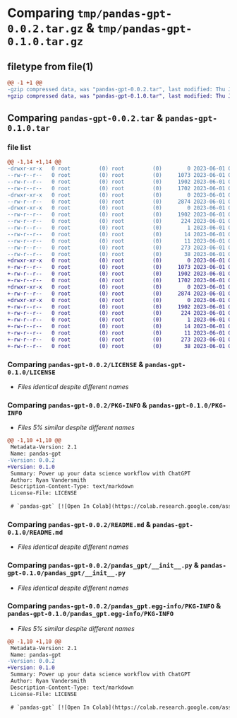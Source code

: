 # Comparing `tmp/pandas-gpt-0.0.2.tar.gz` & `tmp/pandas-gpt-0.1.0.tar.gz`

## filetype from file(1)

```diff
@@ -1 +1 @@
-gzip compressed data, was "pandas-gpt-0.0.2.tar", last modified: Thu Jun  1 03:28:07 2023, max compression
+gzip compressed data, was "pandas-gpt-0.1.0.tar", last modified: Thu Jun  1 03:30:04 2023, max compression
```

## Comparing `pandas-gpt-0.0.2.tar` & `pandas-gpt-0.1.0.tar`

### file list

```diff
@@ -1,14 +1,14 @@
-drwxr-xr-x   0 root         (0) root         (0)        0 2023-06-01 03:28:07.447489 pandas-gpt-0.0.2/
--rw-r--r--   0 root         (0) root         (0)     1073 2023-06-01 02:58:30.000000 pandas-gpt-0.0.2/LICENSE
--rw-r--r--   0 root         (0) root         (0)     1902 2023-06-01 03:28:07.447489 pandas-gpt-0.0.2/PKG-INFO
--rw-r--r--   0 root         (0) root         (0)     1702 2023-06-01 02:58:30.000000 pandas-gpt-0.0.2/README.md
-drwxr-xr-x   0 root         (0) root         (0)        0 2023-06-01 03:28:07.445489 pandas-gpt-0.0.2/pandas_gpt/
--rw-r--r--   0 root         (0) root         (0)     2874 2023-06-01 02:58:30.000000 pandas-gpt-0.0.2/pandas_gpt/__init__.py
-drwxr-xr-x   0 root         (0) root         (0)        0 2023-06-01 03:28:07.446489 pandas-gpt-0.0.2/pandas_gpt.egg-info/
--rw-r--r--   0 root         (0) root         (0)     1902 2023-06-01 03:28:07.000000 pandas-gpt-0.0.2/pandas_gpt.egg-info/PKG-INFO
--rw-r--r--   0 root         (0) root         (0)      224 2023-06-01 03:28:07.000000 pandas-gpt-0.0.2/pandas_gpt.egg-info/SOURCES.txt
--rw-r--r--   0 root         (0) root         (0)        1 2023-06-01 03:28:07.000000 pandas-gpt-0.0.2/pandas_gpt.egg-info/dependency_links.txt
--rw-r--r--   0 root         (0) root         (0)       14 2023-06-01 03:28:07.000000 pandas-gpt-0.0.2/pandas_gpt.egg-info/requires.txt
--rw-r--r--   0 root         (0) root         (0)       11 2023-06-01 03:28:07.000000 pandas-gpt-0.0.2/pandas_gpt.egg-info/top_level.txt
--rw-r--r--   0 root         (0) root         (0)      273 2023-06-01 03:27:59.000000 pandas-gpt-0.0.2/pyproject.toml
--rw-r--r--   0 root         (0) root         (0)       38 2023-06-01 03:28:07.447489 pandas-gpt-0.0.2/setup.cfg
+drwxr-xr-x   0 root         (0) root         (0)        0 2023-06-01 03:30:04.113900 pandas-gpt-0.1.0/
+-rw-r--r--   0 root         (0) root         (0)     1073 2023-06-01 02:58:30.000000 pandas-gpt-0.1.0/LICENSE
+-rw-r--r--   0 root         (0) root         (0)     1902 2023-06-01 03:30:04.112900 pandas-gpt-0.1.0/PKG-INFO
+-rw-r--r--   0 root         (0) root         (0)     1702 2023-06-01 02:58:30.000000 pandas-gpt-0.1.0/README.md
+drwxr-xr-x   0 root         (0) root         (0)        0 2023-06-01 03:30:04.111900 pandas-gpt-0.1.0/pandas_gpt/
+-rw-r--r--   0 root         (0) root         (0)     2874 2023-06-01 02:58:30.000000 pandas-gpt-0.1.0/pandas_gpt/__init__.py
+drwxr-xr-x   0 root         (0) root         (0)        0 2023-06-01 03:30:04.112900 pandas-gpt-0.1.0/pandas_gpt.egg-info/
+-rw-r--r--   0 root         (0) root         (0)     1902 2023-06-01 03:30:04.000000 pandas-gpt-0.1.0/pandas_gpt.egg-info/PKG-INFO
+-rw-r--r--   0 root         (0) root         (0)      224 2023-06-01 03:30:04.000000 pandas-gpt-0.1.0/pandas_gpt.egg-info/SOURCES.txt
+-rw-r--r--   0 root         (0) root         (0)        1 2023-06-01 03:30:04.000000 pandas-gpt-0.1.0/pandas_gpt.egg-info/dependency_links.txt
+-rw-r--r--   0 root         (0) root         (0)       14 2023-06-01 03:30:04.000000 pandas-gpt-0.1.0/pandas_gpt.egg-info/requires.txt
+-rw-r--r--   0 root         (0) root         (0)       11 2023-06-01 03:30:04.000000 pandas-gpt-0.1.0/pandas_gpt.egg-info/top_level.txt
+-rw-r--r--   0 root         (0) root         (0)      273 2023-06-01 03:29:56.000000 pandas-gpt-0.1.0/pyproject.toml
+-rw-r--r--   0 root         (0) root         (0)       38 2023-06-01 03:30:04.113900 pandas-gpt-0.1.0/setup.cfg
```

### Comparing `pandas-gpt-0.0.2/LICENSE` & `pandas-gpt-0.1.0/LICENSE`

 * *Files identical despite different names*

### Comparing `pandas-gpt-0.0.2/PKG-INFO` & `pandas-gpt-0.1.0/PKG-INFO`

 * *Files 5% similar despite different names*

```diff
@@ -1,10 +1,10 @@
 Metadata-Version: 2.1
 Name: pandas-gpt
-Version: 0.0.2
+Version: 0.1.0
 Summary: Power up your data science workflow with ChatGPT
 Author: Ryan Vandersmith
 Description-Content-Type: text/markdown
 License-File: LICENSE
 
 # `pandas-gpt` [![Open In Colab](https://colab.research.google.com/assets/colab-badge.svg)](https://colab.research.google.com/github/rvanasa/pandas-gpt/blob/main/notebooks/pandas_gpt_demo.ipynb)
```

### Comparing `pandas-gpt-0.0.2/README.md` & `pandas-gpt-0.1.0/README.md`

 * *Files identical despite different names*

### Comparing `pandas-gpt-0.0.2/pandas_gpt/__init__.py` & `pandas-gpt-0.1.0/pandas_gpt/__init__.py`

 * *Files identical despite different names*

### Comparing `pandas-gpt-0.0.2/pandas_gpt.egg-info/PKG-INFO` & `pandas-gpt-0.1.0/pandas_gpt.egg-info/PKG-INFO`

 * *Files 5% similar despite different names*

```diff
@@ -1,10 +1,10 @@
 Metadata-Version: 2.1
 Name: pandas-gpt
-Version: 0.0.2
+Version: 0.1.0
 Summary: Power up your data science workflow with ChatGPT
 Author: Ryan Vandersmith
 Description-Content-Type: text/markdown
 License-File: LICENSE
 
 # `pandas-gpt` [![Open In Colab](https://colab.research.google.com/assets/colab-badge.svg)](https://colab.research.google.com/github/rvanasa/pandas-gpt/blob/main/notebooks/pandas_gpt_demo.ipynb)
```


